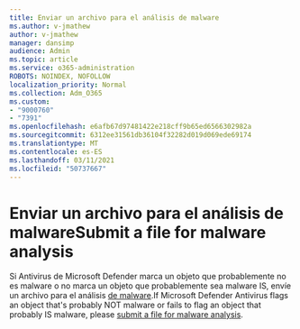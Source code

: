 ```yaml
---
title: Enviar un archivo para el análisis de malware
ms.author: v-jmathew
author: v-jmathew
manager: dansimp
audience: Admin
ms.topic: article
ms.service: o365-administration
ROBOTS: NOINDEX, NOFOLLOW
localization_priority: Normal
ms.collection: Adm_O365
ms.custom:
- "9000760"
- "7391"
ms.openlocfilehash: e6afb67d97481422e218cff9b65ed6566302982a
ms.sourcegitcommit: 6312ee31561db36104f32282d019d069ede69174
ms.translationtype: MT
ms.contentlocale: es-ES
ms.lasthandoff: 03/11/2021
ms.locfileid: "50737667"
---
```

# <a name="submit-a-file-for-malware-analysis"></a><span data-ttu-id="d362c-102">Enviar un archivo para el análisis de malware</span><span class="sxs-lookup"><span data-stu-id="d362c-102">Submit a file for malware analysis</span></span>

<span data-ttu-id="d362c-103">Si Antivirus de Microsoft Defender marca un objeto que probablemente no es malware o no marca un objeto que probablemente sea malware IS, envíe un archivo para el análisis [de malware](https://go.microsoft.com/fwlink/?linkid=2144963).</span><span class="sxs-lookup"><span data-stu-id="d362c-103">If Microsoft Defender Antivirus flags an object that's probably NOT malware or fails to flag an object that probably IS malware, please [submit a file for malware analysis](https://go.microsoft.com/fwlink/?linkid=2144963).</span></span>
